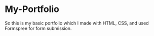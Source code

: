 # My-Portfolio
So this is my basic portfolio which I made with HTML, CSS, and used Formspree for form submission.
